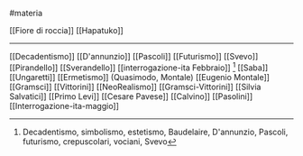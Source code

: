 #materia 

[[Fiore di roccia]]
[[Hapatuko]]

---
[[Decadentismo]]
[[D'annunzio]]
[[Pascoli]]
[[Futurismo]]
[[Svevo]]
[[Pirandello]]
[[Sverandello]]
[[interrogazione-ita Febbraio]] [^1]
[[Saba]]
[[Ungaretti]]
[[Ermetismo]] (Quasimodo, Montale)
[[Eugenio Montale]]
[[Gramsci]]
[[Vittorini]]
[[NeoRealismo]]
[[Gramsci-Vittorini]]
[[Silvia Salvatici]]
[[Primo Levi]]
[[Cesare Pavese]]
[[Calvino]]
[[Pasolini]]
[[Interrogazione-ita-maggio]]


[^1]: Decadentismo, simbolismo, estetismo, Baudelaire, D'annunzio, Pascoli, futurismo, crepuscolari, vociani, Svevo
